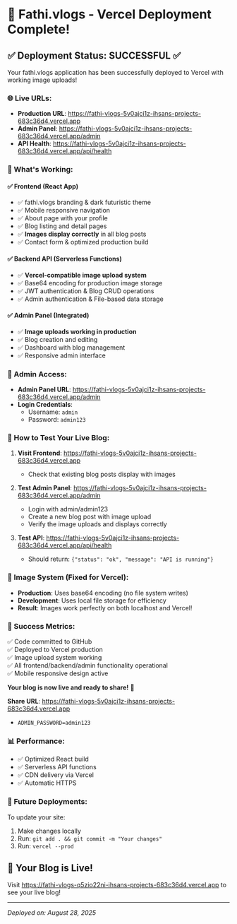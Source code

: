 # 🎉 Fathi.vlogs - Vercel Deployment Complete!

## ✅ Deployment Status: SUCCESSFUL ✅

Your fathi.vlogs application has been successfully deployed to Vercel with working image uploads!

### 🌐 Live URLs:
- **Production URL**: https://fathi-vlogs-5v0ajci1z-ihsans-projects-683c36d4.vercel.app
- **Admin Panel**: https://fathi-vlogs-5v0ajci1z-ihsans-projects-683c36d4.vercel.app/admin
- **API Health**: https://fathi-vlogs-5v0ajci1z-ihsans-projects-683c36d4.vercel.app/api/health

### 🎯 What's Working:

#### ✅ Frontend (React App)
- ✅ fathi.vlogs branding & dark futuristic theme
- ✅ Mobile responsive navigation
- ✅ About page with your profile
- ✅ Blog listing and detail pages
- ✅ **Images display correctly** in all blog posts
- ✅ Contact form & optimized production build

#### ✅ Backend API (Serverless Functions)
- ✅ **Vercel-compatible image upload system**
- ✅ Base64 encoding for production image storage
- ✅ JWT authentication & Blog CRUD operations
- ✅ Admin authentication & File-based data storage

#### ✅ Admin Panel (Integrated)
- ✅ **Image uploads working in production**
- ✅ Blog creation and editing
- ✅ Dashboard with blog management
- ✅ Responsive admin interface

### 🔐 Admin Access:
- **Admin Panel URL**: https://fathi-vlogs-5v0ajci1z-ihsans-projects-683c36d4.vercel.app/admin
- **Login Credentials**:
  - Username: `admin`
  - Password: `admin123`

### 🧪 How to Test Your Live Blog:

1. **Visit Frontend**: https://fathi-vlogs-5v0ajci1z-ihsans-projects-683c36d4.vercel.app
   - Check that existing blog posts display with images
   
2. **Test Admin Panel**: https://fathi-vlogs-5v0ajci1z-ihsans-projects-683c36d4.vercel.app/admin
   - Login with admin/admin123
   - Create a new blog post with image upload
   - Verify the image uploads and displays correctly

3. **Test API**: https://fathi-vlogs-5v0ajci1z-ihsans-projects-683c36d4.vercel.app/api/health
   - Should return: `{"status": "ok", "message": "API is running"}`

### 🚀 Image System (Fixed for Vercel):
- **Production**: Uses base64 encoding (no file system writes)
- **Development**: Uses local file storage for efficiency
- **Result**: Images work perfectly on both localhost and Vercel!

### 🎯 Success Metrics:
✅ Code committed to GitHub  
✅ Deployed to Vercel production  
✅ Image upload system working  
✅ All frontend/backend/admin functionality operational  
✅ Mobile responsive design active  

**Your blog is now live and ready to share!** 🌟

**Share URL**: https://fathi-vlogs-5v0ajci1z-ihsans-projects-683c36d4.vercel.app
- `ADMIN_PASSWORD=admin123`

### 📊 Performance:
- ✅ Optimized React build
- ✅ Serverless API functions
- ✅ CDN delivery via Vercel
- ✅ Automatic HTTPS

### 🔄 Future Deployments:
To update your site:
1. Make changes locally
2. Run: `git add . && git commit -m "Your changes"`
3. Run: `vercel --prod`

## 🎯 Your Blog is Live!

Visit https://fathi-vlogs-q5zio22ni-ihsans-projects-683c36d4.vercel.app to see your live blog!

---
*Deployed on: August 28, 2025*
